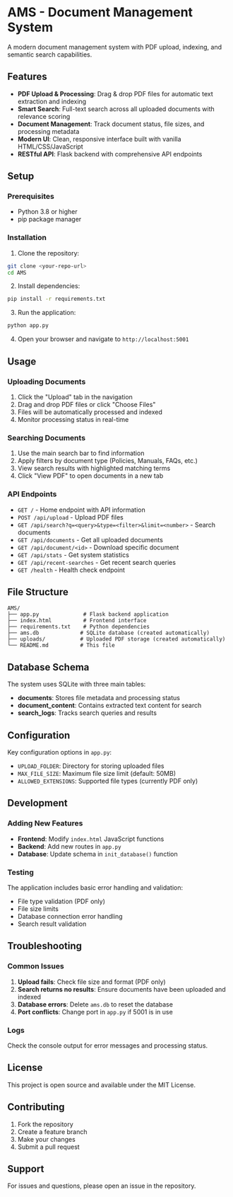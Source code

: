 # AMS - Document Management System

A modern document management system with PDF upload, indexing, and semantic search capabilities.

## Features

- **PDF Upload & Processing**: Drag & drop PDF files for automatic text extraction and indexing
- **Smart Search**: Full-text search across all uploaded documents with relevance scoring
- **Document Management**: Track document status, file sizes, and processing metadata
- **Modern UI**: Clean, responsive interface built with vanilla HTML/CSS/JavaScript
- **RESTful API**: Flask backend with comprehensive API endpoints

## Setup

### Prerequisites

- Python 3.8 or higher
- pip package manager

### Installation

1. Clone the repository:
```bash
git clone <your-repo-url>
cd AMS
```

2. Install dependencies:
```bash
pip install -r requirements.txt
```

3. Run the application:
```bash
python app.py
```

4. Open your browser and navigate to `http://localhost:5001`

## Usage

### Uploading Documents

1. Click the "Upload" tab in the navigation
2. Drag and drop PDF files or click "Choose Files"
3. Files will be automatically processed and indexed
4. Monitor processing status in real-time

### Searching Documents

1. Use the main search bar to find information
2. Apply filters by document type (Policies, Manuals, FAQs, etc.)
3. View search results with highlighted matching terms
4. Click "View PDF" to open documents in a new tab

### API Endpoints

- `GET /` - Home endpoint with API information
- `POST /api/upload` - Upload PDF files
- `GET /api/search?q=<query>&type=<filter>&limit=<number>` - Search documents
- `GET /api/documents` - Get all uploaded documents
- `GET /api/document/<id>` - Download specific document
- `GET /api/stats` - Get system statistics
- `GET /api/recent-searches` - Get recent search queries
- `GET /health` - Health check endpoint

## File Structure

```
AMS/
├── app.py              # Flask backend application
├── index.html          # Frontend interface
├── requirements.txt    # Python dependencies
├── ams.db             # SQLite database (created automatically)
├── uploads/           # Uploaded PDF storage (created automatically)
└── README.md          # This file
```

## Database Schema

The system uses SQLite with three main tables:

- **documents**: Stores file metadata and processing status
- **document_content**: Contains extracted text content for search
- **search_logs**: Tracks search queries and results

## Configuration

Key configuration options in `app.py`:

- `UPLOAD_FOLDER`: Directory for storing uploaded files
- `MAX_FILE_SIZE`: Maximum file size limit (default: 50MB)
- `ALLOWED_EXTENSIONS`: Supported file types (currently PDF only)

## Development

### Adding New Features

- **Frontend**: Modify `index.html` JavaScript functions
- **Backend**: Add new routes in `app.py`
- **Database**: Update schema in `init_database()` function

### Testing

The application includes basic error handling and validation:

- File type validation (PDF only)
- File size limits
- Database connection error handling
- Search result validation

## Troubleshooting

### Common Issues

1. **Upload fails**: Check file size and format (PDF only)
2. **Search returns no results**: Ensure documents have been uploaded and indexed
3. **Database errors**: Delete `ams.db` to reset the database
4. **Port conflicts**: Change port in `app.py` if 5001 is in use

### Logs

Check the console output for error messages and processing status.

## License

This project is open source and available under the MIT License.

## Contributing

1. Fork the repository
2. Create a feature branch
3. Make your changes
4. Submit a pull request

## Support

For issues and questions, please open an issue in the repository.
